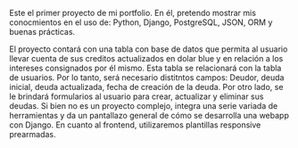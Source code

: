 Este el primer proyecto de mi portfolio. En él, pretendo mostrar mis conocmientos en el uso de:
Python,
Django,
PostgreSQL,
JSON,
ORM y buenas prácticas.

El proyecto contará con una tabla con base de datos que permita al usuario llevar cuenta de sus creditos actualizados en dolar blue y en relación a los intereses
consignados por él mismo. Esta tabla se relacionará con la tabla de usuarios.
Por lo tanto, será necesario distitntos campos: Deudor, deuda inicial, deuda actualizada, fecha de creación de la deuda.
Por otro lado, se le brindará formularios al usuario para crear, actualizar y eliminar sus deudas.
Si bien no es un proyecto complejo, integra una serie variada de herramientas y da un pantallazo general de cómo se desarrolla una webapp con Django. En cuanto al frontend,
utilizaremos plantillas responsive prearmadas.
